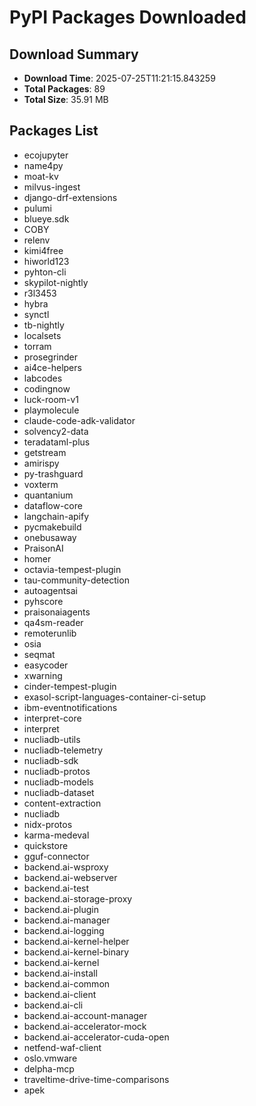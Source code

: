 # PyPI Packages Downloaded

## Download Summary
- **Download Time**: 2025-07-25T11:21:15.843259
- **Total Packages**: 89
- **Total Size**: 35.91 MB

## Packages List
- ecojupyter
- name4py
- moat-kv
- milvus-ingest
- django-drf-extensions
- pulumi
- blueye.sdk
- COBY
- relenv
- kimi4free
- hiworld123
- pyhton-cli
- skypilot-nightly
- r3l3453
- hybra
- synctl
- tb-nightly
- localsets
- torram
- prosegrinder
- ai4ce-helpers
- labcodes
- codingnow
- luck-room-v1
- playmolecule
- claude-code-adk-validator
- solvency2-data
- teradataml-plus
- getstream
- amirispy
- py-trashguard
- voxterm
- quantanium
- dataflow-core
- langchain-apify
- pycmakebuild
- onebusaway
- PraisonAI
- homer
- octavia-tempest-plugin
- tau-community-detection
- autoagentsai
- pyhscore
- praisonaiagents
- qa4sm-reader
- remoterunlib
- osia
- seqmat
- easycoder
- xwarning
- cinder-tempest-plugin
- exasol-script-languages-container-ci-setup
- ibm-eventnotifications
- interpret-core
- interpret
- nucliadb-utils
- nucliadb-telemetry
- nucliadb-sdk
- nucliadb-protos
- nucliadb-models
- nucliadb-dataset
- content-extraction
- nucliadb
- nidx-protos
- karma-medeval
- quickstore
- gguf-connector
- backend.ai-wsproxy
- backend.ai-webserver
- backend.ai-test
- backend.ai-storage-proxy
- backend.ai-plugin
- backend.ai-manager
- backend.ai-logging
- backend.ai-kernel-helper
- backend.ai-kernel-binary
- backend.ai-kernel
- backend.ai-install
- backend.ai-common
- backend.ai-client
- backend.ai-cli
- backend.ai-account-manager
- backend.ai-accelerator-mock
- backend.ai-accelerator-cuda-open
- netfend-waf-client
- oslo.vmware
- delpha-mcp
- traveltime-drive-time-comparisons
- apek
